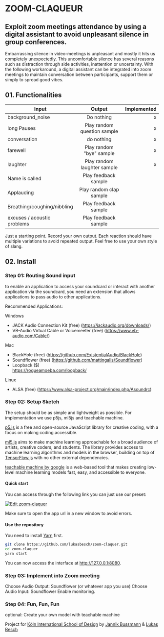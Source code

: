 # ZOOM-CLAQUEUR
## Exploit zoom meetings attendance by using a digital assistant to avoid unpleasant silence in group conferences.
 
Embarrassing silence in video-meetings is unpleasant and mostly it hits us completely unexpectedly. This uncomfortable silence has several reasons such as distraction through side activities, inattention or uncertainty. With the following workaround, a digital assistant can be integrated into zoom meetings to maintain conversation between participants, support them or simply to spread good vibes.
 
 
## 01. Functionalities
 
| Input                        | Output                      | Implemented  |
| ---------------------------- |:---------------------------:|-------------:|
| background_noise             | Do nothing                  |      x       |
| long Pauses                  | Play random question sample |      x       |
| conversation                 | do nothing                  |      x       |
| farewell                     | Play random "bye" sample    |      x       |
| laughter                     | Play random laughter sample |      x       |
| Name is called               | Play feedback sample        |              |
| Applauding                   | Play random clap sample     |              |
| Breathing/coughing/nibbling  | Play feedback sample        |              |
| excuses / acoustic problems  | Play feedback sample        |              |
 
Just a starting point. Record your own output. Each reaction should have multiple variations to avoid repeated output.
Feel free to use your own style of slang.
 
## 02. Install
### Step 01: Routing Sound input
 
to enable an application to access your soundcard or interact with another application via the soundcard, you need an extension that allows applications to pass audio to other applications.
 
Recommended Applications:
 
Windows
- JACK Audio Connection Kit (free)
(https://jackaudio.org/downloads/)
- VB-Audio Virtual Cable or Voicemeeter (free)
(https://www.vb-audio.com/Cable/)
 
Mac
- BlackHole (free)
(https://github.com/ExistentialAudio/BlackHole)
- Soundflower (free)
(https://github.com/mattingalls/Soundflower)
- Loopback ($)  
https://rogueamoeba.com/loopback/
 
Linux
- ALSA (free)
(https://www.alsa-project.org/main/index.php/Asoundrc)
 
### Step 02: Setup Sketch
The setup should be as simple and lightweight as possible. For implementation we use p5js, ml5js and teachable machine.
 
[p5.js](https://p5js.org/) is a free and open-source JavaScript library for creative coding, with a focus on making coding accessible.
 
[ml5.js](https://ml5js.org/) aims to make machine learning approachable for a broad audience of artists, creative coders, and students. The library provides access to machine learning algorithms and models in the browser, building on top of [TensorFlow.js](https://www.tensorflow.org/js) with no other external dependencies.
 
[teachable machine by google](https://teachablemachine.withgoogle.com/) is a web-based tool that makes creating low-level machine learning models fast, easy, and accessible to everyone.

#### Quick start
You can access through the following link you can just use our preset:
 
[![Edit zoom-claquer](https://codesandbox.io/static/img/play-codesandbox.svg)](https://codesandbox.io/s/github/lukasbesch/zoom-claquer/tree/master/?fontsize=14&hidenavigation=1&theme=dark)

Make sure to open the app url in a new window to avoid errors.

#### Use the repository
You need to install [Yarn](https://yarnpkg.com/) first.

```bash
git clone https://github.com/lukasbesch/zoom-claquer.git
cd zoom-claquer
yarn start
```

You can now access the interface at http://127.0.0.1:8080.
 
 
### Step 03: Implement into Zoom meeting
 
Choose Audio Output: Soundflower (or whatever app you use)
Choose Audio Input: Soundflower
Enable monitoring.
 
### Step 04: Fun, Fun, Fun
optional: Create your own model with teachable machine


Project for [Köln International School of Design](https://kisd.de/) by [Jannik Bussmann](https://jannikbussmann.de/) & [Lukas Besch](https://lukasbesch.com)
